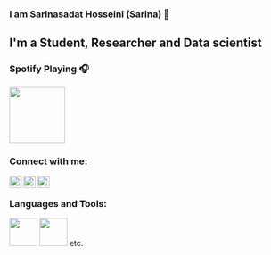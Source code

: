 
### I am Sarinasadat Hosseini (Sarina) 👋

## I'm a Student, Researcher and Data scientist


### Spotify Playing 🎧

[<img src="https://media.giphy.com/media/eHABhT7ESge27w2T6Z/giphy.gif" width="100" height="100" />](https://open.spotify.com/playlist/5uRm0ib7DiXTldWMjcwQfR)

### Connect with me:


[<img align="left" alt="codeSTACKr | YouTube" width="22px" src="https://cdn.jsdelivr.net/npm/simple-icons@v3/icons/youtube.svg" />][youtube]
[<img align="left" alt="codeSTACKr | Twitter" width="22px" src="https://cdn.jsdelivr.net/npm/simple-icons@v3/icons/twitter.svg" />][twitter]
[<img align="left" alt="codeSTACKr | LinkedIn" width="22px" src="https://cdn.jsdelivr.net/npm/simple-icons@v3/icons/linkedin.svg" />][linkedin]


<br />

### Languages and Tools:

<img src="https://upload.wikimedia.org/wikipedia/commons/c/c3/Python-logo-notext.svg" width="50" height="50" />
<img src="https://upload.wikimedia.org/wikipedia/commons/2/21/Matlab_Logo.png" width="50" height="50" />
etc.
<br />
<br />

[twitter]: https://twitter.com/moonsarinalu
[linkedin]: https://www.linkedin.com/in/sarinasadat-hosseini-242372127/?originalSubdomain=jp
[youtube]: https://www.youtube.com/channel/UCjpJoBOXtAOHlS62bxqPtng/playlists?view_as=subscriber




